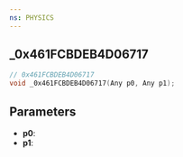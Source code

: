 ```yaml
---
ns: PHYSICS
---
```

## _0x461FCBDEB4D06717

```c
// 0x461FCBDEB4D06717
void _0x461FCBDEB4D06717(Any p0, Any p1);
```

## Parameters
* **p0**:
* **p1**:
